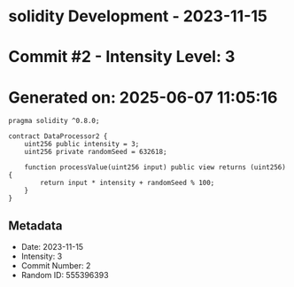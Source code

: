 ﻿# solidity Development - 2023-11-15
# Commit #2 - Intensity Level: 3
# Generated on: 2025-06-07 11:05:16
```solidity
pragma solidity ^0.8.0;

contract DataProcessor2 {
    uint256 public intensity = 3;
    uint256 private randomSeed = 632618;

    function processValue(uint256 input) public view returns (uint256) {
        return input * intensity + randomSeed % 100;
    }
}
```
## Metadata
- Date: 2023-11-15
- Intensity: 3
- Commit Number: 2
- Random ID: 555396393
